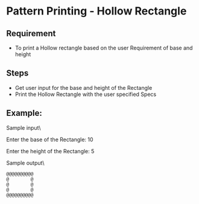 # Pattern Printing - Hollow Rectangle 

## Requirement
- To print a Hollow rectangle based on the user Requirement of  base and height

## Steps
- Get user input for the base and height of the Rectangle 
- Print the Hollow Rectangle with the user specified Specs

## Example:
Sample input\

Enter the base of the Rectangle: 10

Enter the height of the Rectangle: 5

Sample output\

```
@@@@@@@@@@
@        @
@        @
@        @
@@@@@@@@@@
```





